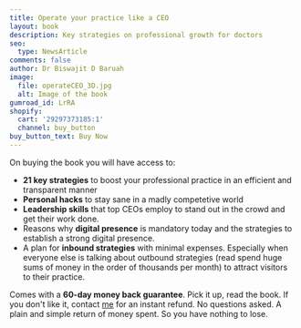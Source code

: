 ```yaml
---
title: Operate your practice like a CEO
layout: book
description: Key strategies on professional growth for doctors
seo:
  type: NewsArticle
comments: false
author: Dr Biswajit D Baruah
image:
  file: operateCEO_3D.jpg
  alt: Image of the book
gumroad_id: LrRA
shopify:
  cart: '29297373185:1'
  channel: buy_button
buy_button_text: Buy Now
---
```


On buying the book you will have access to:

* **21 key strategies** to boost your professional practice in an efficient and transparent manner
* **Personal hacks** to stay sane in a madly competetive world
* **Leadership skills** that top CEOs employ to stand out in the crowd and get their work done.
* Reasons why **digital presence** is mandatory today and the strategies to establish a strong digital presence.
* A plan for **inbound strategies** with minimal expenses. Especially when everyone else is talking about outbound strategies (read spend huge sums of money in the order of thousands per month) to attract visitors to their practice.

Comes with a **60-day money back guarantee**. Pick it up, read the book. If you don't like it, contact <a href="mailto:bdbaruah@orthodoc.in">me</a> for an instant refund. No questions asked. A plain and simple return of money spent. So you have nothing to lose.

<!--blockquote class="embedly-card" data-card-key="b20e79d55aed469f96423223470ef94d">
  <h4>
    <a href="https://gum.co/LrRA">Operate Your Practice Like A CEO</a>
  </h4>
  <p>
    You will get a DRM-free book in PDF, ePub or Mobi formats. For related articles and updates on the book's release visit: themedicaltoolkit.com, 21-day money back guarantee. Drop me a mail and I will refund the money.
  </p>
</blockquote-->
